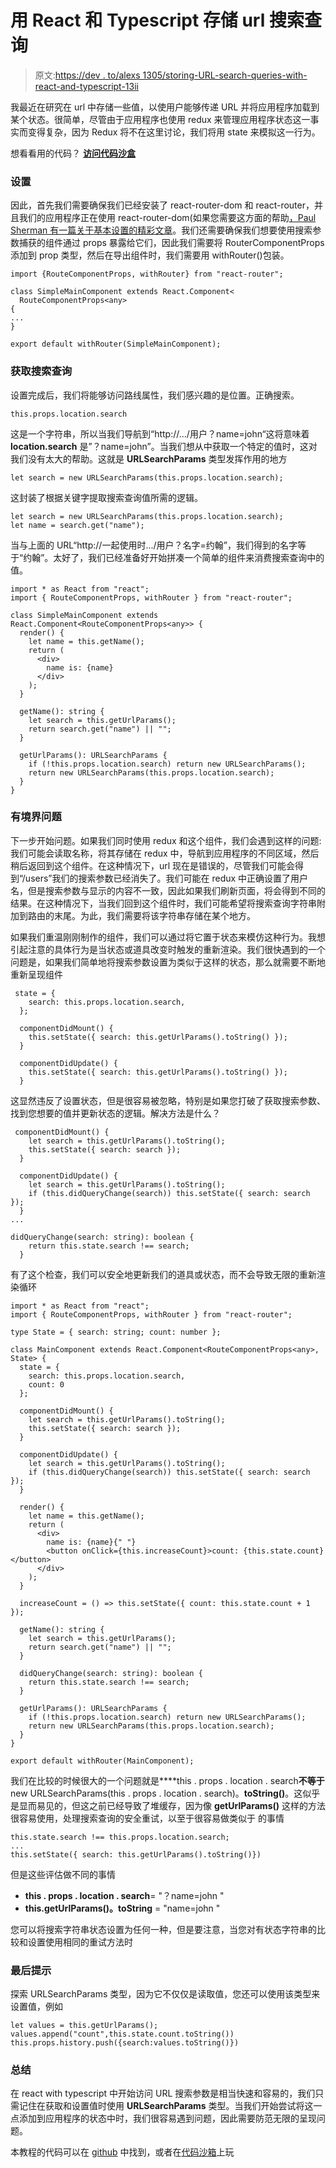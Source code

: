 # 用 React 和 Typescript 存储 url 搜索查询

> 原文:[https://dev . to/alexs 1305/storing-URL-search-queries-with-react-and-typescript-13ii](https://dev.to/alexs1305/storing-url-search-queries-with-react-and-typescript-13ii)

我最近在研究在 url 中存储一些值，以使用户能够传递 URL 并将应用程序加载到某个状态。很简单，尽管由于应用程序也使用 redux 来管理应用程序状态这一事实而变得复杂，因为 Redux 将不在这里讨论，我们将用 state 来模拟这一行为。

想看看用的代码？ **[访问代码沙盒](https://codesandbox.io/s/k0vjrrkwjv)**

### 设置

因此，首先我们需要确保我们已经安装了 react-router-dom 和 react-router，并且我们的应用程序正在使用 react-router-dom(如果您需要这方面的帮助[，Paul Sherman 有一篇关于基本设置的精彩文章](https://medium.com/@pshrmn/a-simple-react-router-v4-tutorial-7f23ff27adf)。我们还需要确保我们想要使用搜索参数捕获的组件通过 props 暴露给它们，因此我们需要将 RouterComponentProps 添加到 prop 类型，然后在导出组件时，我们需要用 withRouter()包装。

```
import {RouteComponentProps, withRouter} from "react-router";

class SimpleMainComponent extends React.Component<
  RouteComponentProps<any>
{
...
}

export default withRouter(SimpleMainComponent); 
```

### 获取搜索查询

设置完成后，我们将能够访问路线属性，我们感兴趣的是位置。正确搜索。

```
this.props.location.search 
```

这是一个字符串，所以当我们导航到“http://.../用户？name=john“这将意味着 **location.search** 是”？name=john”。当我们想从中获取一个特定的值时，这对我们没有太大的帮助。这就是 **URLSearchParams** 类型发挥作用的地方

```
let search = new URLSearchParams(this.props.location.search); 
```

这封装了根据关键字提取搜索查询值所需的逻辑。

```
let search = new URLSearchParams(this.props.location.search);
let name = search.get("name"); 
```

当与上面的 URL“http://一起使用时.../用户？名字=约翰”，我们得到的名字等于“约翰”。太好了，我们已经准备好开始拼凑一个简单的组件来消费搜索查询中的值。

```
import * as React from "react";
import { RouteComponentProps, withRouter } from "react-router";

class SimpleMainComponent extends React.Component<RouteComponentProps<any>> {
  render() {
    let name = this.getName();
    return (
      <div>
        name is: {name}
      </div>
    );
  }

  getName(): string {
    let search = this.getUrlParams();
    return search.get("name") || "";
  }

  getUrlParams(): URLSearchParams {
    if (!this.props.location.search) return new URLSearchParams();
    return new URLSearchParams(this.props.location.search);
  }
} 
```

### 有境界问题

下一步开始问题。如果我们同时使用 redux 和这个组件，我们会遇到这样的问题:我们可能会读取名称，将其存储在 redux 中，导航到应用程序的不同区域，然后稍后返回到这个组件。在这种情况下，url 现在是错误的，尽管我们可能会得到“/users”我们的搜索参数已经消失了。我们可能在 redux 中正确设置了用户名，但是搜索参数与显示的内容不一致，因此如果我们刷新页面，将会得到不同的结果。在这种情况下，当我们回到这个组件时，我们可能希望将搜索查询字符串附加到路由的末尾。为此，我们需要将该字符串存储在某个地方。

如果我们重温刚刚制作的组件，我们可以通过将它置于状态来模仿这种行为。我想引起注意的具体行为是当状态或道具改变时触发的重新渲染。我们很快遇到的一个问题是，如果我们简单地将搜索参数设置为类似于这样的状态，那么就需要不断地重新呈现组件

```
 state = {
    search: this.props.location.search,
  };

  componentDidMount() {
    this.setState({ search: this.getUrlParams().toString() });
  }

  componentDidUpdate() {
    this.setState({ search: this.getUrlParams().toString() });
  } 
```

这显然违反了设置状态，但是很容易被忽略，特别是如果您打破了获取搜索参数、找到您想要的值并更新状态的逻辑。解决方法是什么？

```
 componentDidMount() {
    let search = this.getUrlParams().toString();
    this.setState({ search: search });
  }

  componentDidUpdate() {
    let search = this.getUrlParams().toString();
    if (this.didQueryChange(search)) this.setState({ search: search });
  }
...

didQueryChange(search: string): boolean {
    return this.state.search !== search;
  } 
```

有了这个检查，我们可以安全地更新我们的道具或状态，而不会导致无限的重新渲染循环

```
import * as React from "react";
import { RouteComponentProps, withRouter } from "react-router";

type State = { search: string; count: number };

class MainComponent extends React.Component<RouteComponentProps<any>, State> {
  state = {
    search: this.props.location.search,
    count: 0
  };

  componentDidMount() {
    let search = this.getUrlParams().toString();
    this.setState({ search: search });
  }

  componentDidUpdate() {
    let search = this.getUrlParams().toString();
    if (this.didQueryChange(search)) this.setState({ search: search });
  }

  render() {
    let name = this.getName();
    return (
      <div>
        name is: {name}{" "}
        <button onClick={this.increaseCount}>count: {this.state.count}</button>
      </div>
    );
  }

  increaseCount = () => this.setState({ count: this.state.count + 1 });

  getName(): string {
    let search = this.getUrlParams();
    return search.get("name") || "";
  }

  didQueryChange(search: string): boolean {
    return this.state.search !== search;
  }

  getUrlParams(): URLSearchParams {
    if (!this.props.location.search) return new URLSearchParams();
    return new URLSearchParams(this.props.location.search);
  }
}

export default withRouter(MainComponent); 
```

我们在比较的时候很大的一个问题就是****this . props . location . search**不等于**new URLSearchParams(this . props . location . search)。**toString()**。这似乎是显而易见的，但这之前已经导致了堆缓存，因为像 **getUrlParams()** 这样的方法很容易使用，处理搜索查询的安全重试，以至于很容易做类似于
的事情

```
this.state.search !== this.props.location.search;
...
this.setState({ search: this.getUrlParams().toString()}) 
```

但是这些评估做不同的事情

*   **this . props . location . search**= "？name=john "
*   **this.getUrlParams()。toString** = "name=john "

您可以将搜索字符串状态设置为任何一种，但是要注意，当您对有状态字符串的比较和设置使用相同的重试方法时

### 最后提示

探索 URLSearchParams 类型，因为它不仅仅是读取值，您还可以使用该类型来设置值，例如

```
let values = this.getUrlParams();
values.append("count",this.state.count.toString())
this.props.history.push({search:values.toString()}) 
```

### 总结

在 react with typescript 中开始访问 URL 搜索参数是相当快速和容易的，我们只需记住在获取和设置值时使用 **URLSearchParams** 类型。当我们开始尝试将这一点添加到应用程序的状态中时，我们很容易遇到问题，因此需要防范无限的呈现问题。

本教程的代码可以在 [github](https://github.com/alexs1305/search-params-with-react-typescript) 中找到，或者在[代码沙箱](https://codesandbox.io/s/k0vjrrkwjv)上玩
